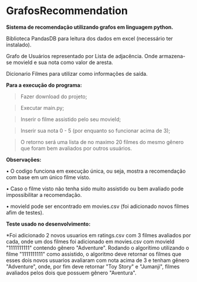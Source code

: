 # GrafosRecommendation
**Sistema de recomendação utilizando grafos em linguagem python.**

Biblioteca PandasDB para leitura dos dados em excel (necessário ter instalado).

Grafo de Usuários representado por Lista de adjacência. Onde armazena-se movieId e sua nota como valor de aresta.

Dicionario Filmes para utilizar como informações de saída.

**Para a execução do programa:**

> Fazer download do projeto;

> Executar main.py;

> Inserir o filme assistido pelo seu movieId; 

> Inserir sua nota 0 - 5 (por enquanto so funcionar acima de 3);

> O retorno será uma lista de no maximo 20 filmes do mesmo gênero que foram bem avaliados por outros usuários.

**Observações:**

• O codigo funciona em execução única, ou seja, mostra a recomendação com base em um único filme visto. 

• Caso o filme visto não tenha sido muito assistido ou bem avaliado pode impossibilitar a recomendação.

• movieId pode ser encontrado em movies.csv (foi adicionado novos filmes afim de testes).

**Teste usado no desenvolvimento:**

*Foi adicionado 2 novos usuarios em ratings.csv com 3 filmes avaliados por cada, onde um dos filmes foi adicionado em movies.csv com movieId "1111111111" contendo gênero "Adventure". Rodando o algorítimo utilizando o filme "1111111111" como assistido, o algoritmo deve retornar os filmes que esses dois novos usuarios avaliaram com nota acima de 3 e tenham gênero "Adventure", onde, por fim deve retornar "Toy Story" e "Jumanji", filmes avaliados pelos dois que possuem gênero "Aventura".
